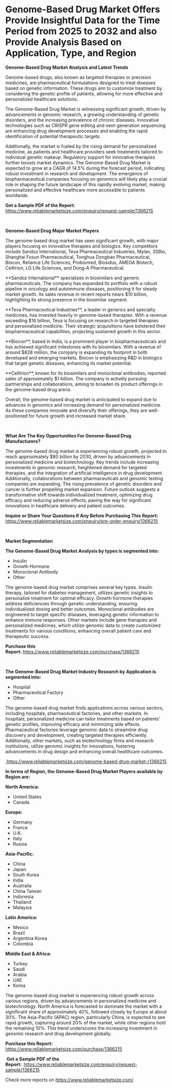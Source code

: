 <p><h1>Genome-Based Drug Market Offers Provide Insightful Data for the Time Period from 2025 to 2032 and also Provide Analysis Based on Application, Type, and Region</h1></p><p><strong>Genome-Based Drug Market Analysis and Latest Trends</strong></p>
<p><p>Genome-based drugs, also known as targeted therapies or precision medicines, are pharmaceutical formulations designed to treat diseases based on genetic information. These drugs aim to customize treatment by considering the genetic profile of patients, allowing for more effective and personalized healthcare solutions. </p><p>The Genome-Based Drug Market is witnessing significant growth, driven by advancements in genomic research, a growing understanding of genetic disorders, and the increasing prevalence of chronic diseases. Innovative technologies such as CRISPR gene editing and next-generation sequencing are enhancing drug development processes and enabling the rapid identification of potential therapeutic targets. </p><p>Additionally, the market is fueled by the rising demand for personalized medicine, as patients and healthcare providers seek treatments tailored to individual genetic makeup. Regulatory support for innovative therapies further boosts market dynamics. The Genome-Based Drug Market is expected to grow at a CAGR of 14.5% during the forecast period, indicating robust investment in research and development. The emergence of biopharmaceutical companies focusing on genomics will likely play a crucial role in shaping the future landscape of this rapidly evolving market, making personalized and effective healthcare more accessible to patients worldwide.</p></p>
<p><strong>Get a Sample PDF of the Report:&nbsp;</strong> <a href="https://www.reliablemarketsize.com/enquiry/request-sample/1366215?utm_campaign=2472&utm_medium=2&utm_source=Github&utm_content=ia&utm_term=22032025&utm_id=genome-based-drug">https://www.reliablemarketsize.com/enquiry/request-sample/1366215</a></p>
<p>&nbsp;</p>
<p><strong>Genome-Based Drug Major Market Players</strong></p>
<p><p>The genome-based drug market has seen significant growth, with major players focusing on innovative therapies and biologics. Key competitors include Sandoz International, Teva Pharmaceutical Industries, Mylan, 3SBio, Shanghai Fosun Pharmaceutical, Tonghua Dongbao Pharmaceutical, Biocon, Reliance Life Sciences, Probiomed, Biosidus, AMEGA Biotech, Celltrion, LG Life Sciences, and Dong-A Pharmaceutical.</p><p>**Sandoz International** specializes in biosimilars and generic pharmaceuticals. The company has expanded its portfolio with a robust pipeline in oncology and autoimmune diseases, positioning it for steady market growth. Its sales revenue in recent reports nears $10 billion, highlighting its strong presence in the biosimilar segment.</p><p>**Teva Pharmaceutical Industries**, a leader in generics and specialty medicines, has invested heavily in genome-based therapies. With a revenue exceeding $16 billion, Teva is focusing on research in targeted therapies and personalized medicine. Their strategic acquisitions have bolstered their biopharmaceutical capabilities, projecting sustained growth in this sector.</p><p>**Biocon**, based in India, is a prominent player in biopharmaceuticals and has achieved significant milestones with its biosimilars. With a revenue of around $828 million, the company is expanding its footprint in both developed and emerging markets. Biocon is emphasizing R&D in biologics that target genetic diseases, enhancing its market potential.</p><p>**Celltrion**, known for its biosimilars and monoclonal antibodies, reported sales of approximately $1 billion. The company is actively pursuing partnerships and collaborations, aiming to broaden its product offerings in the genome-based drug arena.</p><p>Overall, the genome-based drug market is anticipated to expand due to advances in genomics and increasing demand for personalized medicine. As these companies innovate and diversify their offerings, they are well-positioned for future growth and increased market share.</p></p>
<p>&nbsp;</p>
<p><strong>What Are The Key Opportunities For Genome-Based Drug Manufacturers?</strong></p>
<p><p>The genome-based drug market is experiencing robust growth, projected to reach approximately $80 billion by 2030, driven by advancements in personalized medicine and biotechnology. Key trends include increasing investments in genomic research, heightened demand for targeted therapies, and the integration of artificial intelligence in drug development. Additionally, collaborations between pharmaceuticals and genomic testing companies are expanding. The rising prevalence of genetic disorders and cancer is further propelling market expansion. Future outlook suggests a transformative shift towards individualized treatment, optimizing drug efficacy and reducing adverse effects, paving the way for significant innovations in healthcare delivery and patient outcomes.</p></p>
<p><strong>Inquire or Share Your Questions If Any Before Purchasing This Report:</strong> <a href="https://www.reliablemarketsize.com/enquiry/pre-order-enquiry/1366215?utm_campaign=2472&utm_medium=2&utm_source=Github&utm_content=ia&utm_term=22032025&utm_id=genome-based-drug">https://www.reliablemarketsize.com/enquiry/pre-order-enquiry/1366215</a></p>
<p>&nbsp;</p>
<p><strong>Market Segmentation</strong></p>
<p><strong>The Genome-Based Drug Market Analysis by types is segmented into:</strong></p>
<p><ul><li>Insulin</li><li>Growth Hormone</li><li>Monoclonal Antibody</li><li>Other</li></ul></p>
<p><p>The genome-based drug market comprises several key types. Insulin therapy, tailored for diabetes management, utilizes genetic insights to personalize treatment for optimal efficacy. Growth hormone therapies address deficiencies through genetic understanding, ensuring individualized dosing and better outcomes. Monoclonal antibodies are engineered to target specific diseases, leveraging genetic information to enhance immune responses. Other markets include gene therapies and personalized medicines, which utilize genomic data to create customized treatments for various conditions, enhancing overall patient care and therapeutic success.</p></p>
<p><strong>Purchase this Report:&nbsp;</strong><a href="https://www.reliablemarketsize.com/purchase/1366215?utm_campaign=2472&utm_medium=2&utm_source=Github&utm_content=ia&utm_term=22032025&utm_id=genome-based-drug">https://www.reliablemarketsize.com/purchase/1366215</a></p>
<p>&nbsp;</p>
<p><strong>The Genome-Based Drug Market Industry Research by Application is segmented into:</strong></p>
<p><ul><li>Hospital</li><li>Pharmaceutical Factory</li><li>Other</li></ul></p>
<p><p>The genome-based drug market finds applications across various sectors, including hospitals, pharmaceutical factories, and other markets. In hospitals, personalized medicine can tailor treatments based on patients' genetic profiles, improving efficacy and minimizing side effects. Pharmaceutical factories leverage genomic data to streamline drug discovery and development, creating targeted therapies efficiently. Additionally, other markets, such as biotechnology firms and research institutions, utilize genomic insights for innovations, fostering advancements in drug design and enhancing overall healthcare outcomes.</p></p>
<p><a href="https://www.reliablemarketsize.com/genome-based-drug-market-r1366215?utm_campaign=2472&utm_medium=2&utm_source=Github&utm_content=ia&utm_term=22032025&utm_id=genome-based-drug">&nbsp;https://www.reliablemarketsize.com/genome-based-drug-market-r1366215</a></p>
<p><strong>In terms of Region, the Genome-Based Drug Market Players available by Region are:</strong></p>
<p>
    <p> <strong> North America: </strong>
        <ul>
            <li>United States</li>
            <li>Canada</li>
        </ul>
        </p> 
    <p> <strong> Europe: </strong>
        <ul>
            <li>Germany</li>
            <li>France</li>
            <li>U.K.</li>
            <li>Italy</li>
            <li>Russia</li>
        </ul>
        </p> 
    <p> <strong> Asia-Pacific: </strong>
        <ul>
            <li>China</li>
            <li>Japan</li>
            <li>South Korea</li>
            <li>India</li>
            <li>Australia</li>
            <li>China Taiwan</li>
            <li>Indonesia</li>
            <li>Thailand</li>
            <li>Malaysia</li>
        </ul>
        </p> 
    <p> <strong> Latin America: </strong>
        <ul>
            <li>Mexico</li>
            <li>Brazil</li>
            <li>Argentina Korea</li>
            <li>Colombia</li>
        </ul>
        </p> 
    <p> <strong> Middle East & Africa: </strong>
        <ul>
            <li>Turkey</li>
            <li>Saudi</li>
            <li>Arabia</li>
            <li>UAE</li>
            <li>Korea</li>
        </ul>
    </p>
    </p>
<p><p>The genome-based drug market is experiencing robust growth across various regions, driven by advancements in personalized medicine and biotechnology. North America is forecasted to dominate the market with a significant share of approximately 40%, followed closely by Europe at about 30%. The Asia-Pacific (APAC) region, particularly China, is expected to see rapid growth, capturing around 20% of the market, while other regions hold the remaining 10%. This trend underscores the increasing investment in genomic research and drug development globally.</p></p>
<p><strong>Purchase this Report: </strong><a href="https://www.reliablemarketsize.com/purchase/1366215?utm_campaign=2472&utm_medium=2&utm_source=Github&utm_content=ia&utm_term=22032025&utm_id=genome-based-drug">https://www.reliablemarketsize.com/purchase/1366215</a></p>
<p>&nbsp;<strong>Get a Sample PDF of the Report:&nbsp;&nbsp;</strong><a href="https://www.reliablemarketsize.com/enquiry/request-sample/1366215?utm_campaign=2472&utm_medium=2&utm_source=Github&utm_content=ia&utm_term=22032025&utm_id=genome-based-drug">https://www.reliablemarketsize.com/enquiry/request-sample/1366215</a></p>
<p><strong></strong></p>
<p>Check more reports on <a href="https://www.reliablemarketsize.com/?utm_campaign=2472&utm_medium=2&utm_source=Github&utm_content=ia&utm_term=22032025&utm_id=genome-based-drug">https://www.reliablemarketsize.com/</a></p>